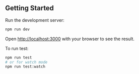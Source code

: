 ## Getting Started

Run the development server:

```bash
npm run dev
```
Open [http://localhost:3000](http://localhost:3000) with your browser to see the result.

To run test:
```bash
npm run test
# or for watch mode
npm run test:watch
```

